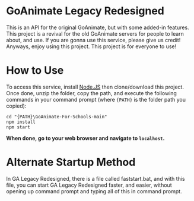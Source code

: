 # GoAnimate Legacy Redesigned
This is an API for the original GoAnimate, but with some added-in features. This project is a revival for the old GoAnimate servers for people to learn about, and use. If you are gonna use this service, please give us credit! Anyways, enjoy using this project. This project is for everyone to use!
# How to Use
To access this service, install [Node.JS](https://nodejs.org/en/) then clone/download this project.	Once done, unzip the folder, copy the path, and execute the following commands in your command prompt (where `{PATH}` is the folder path you copied):
```console
cd "{PATH}\GoAnimate-For-Schools-main"
npm install
npm start
```
**When done, go to your web browser and navigate to `localhost`.**
# Alternate Startup Method
In GA Legacy Redesigned, there is a file called faststart.bat, and with this file, you can start GA Legacy Redesigned faster, and easier, without opening up command prompt and typing all of this in command prompt.
